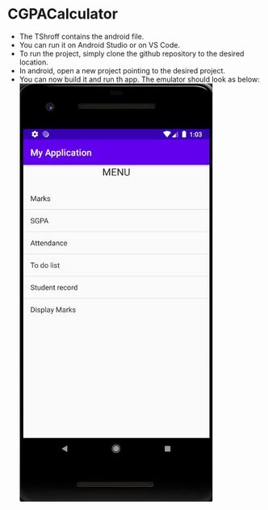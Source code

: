 # CGPACalculator
- The TShroff contains the android file. 
- You can run it on Android Studio or on VS Code.
- To run the project, simply clone the github repository to the desired location.
- In android, open a new project pointing to the desired project.
- You can now build it and run th app. The emulator should look as below:
![](CGPACalculator.JPG)
